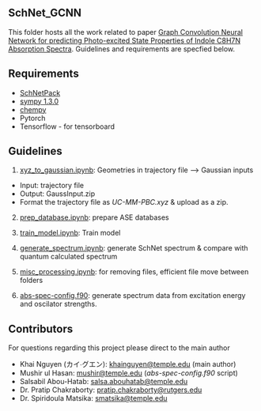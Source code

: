 
## SchNet_GCNN 
This folder hosts all the work related to paper [Graph Convolution Neural Network for predicting Photo-excited State Properties of Indole C8H7N Absorption Spectra](https://github.com/KhaiTTNguyen/Computational_Quantum_Chemistry/blob/master/SchNet_GCNN/%5BFinal%5DHonorScholarProject_KhaiNguyen_GCNN_for_predicting_excited_state_properties_of_indole_absorption_spectra.pdf). Guidelines and requirements are specfied below.

## Requirements
* [SchNetPack](https://schnetpack.readthedocs.io/en/stable/#)
* [sympy 1.3.0](https://pypi.org/project/sympy/)
* [chempy](https://pypi.org/project/chempy/)
* Pytorch
* Tensorflow - for tensorboard

## Guidelines

1. [xyz_to_gaussian.ipynb](https://github.com/KhaiTTNguyen/Computational_Quantum_Chemistry/blob/master/SchNet_GCNN/%5Bsm%5Dxyz_to_gaussian.ipynb): Geometries in trajectory file --> Gaussian inputs 

* Input: trajectory file
* Output: GaussInput.zip
* Format the trajectory file as <em>UC-MM-PBC.xyz</em> & upload as a zip.

2. [prep_database.ipynb](https://github.com/KhaiTTNguyen/Computational_Quantum_Chemistry/blob/master/SchNet_GCNN/%5Bsm%5Dprep_database.ipynb): prepare ASE databases 

3. [train_model.ipynb](https://github.com/KhaiTTNguyen/Computational_Quantum_Chemistry/blob/master/SchNet_GCNN/%5Bsm%5Dtrain_model.ipynb): Train model


4. [generate_spectrum.ipynb](https://github.com/KhaiTTNguyen/Computational_Quantum_Chemistry/blob/master/SchNet_GCNN/%5Bsm%5Dgenerate_spectrum.ipynb): generate SchNet spectrum & compare with quantum calculated spectrum

5. [misc_processing.ipynb](https://github.com/KhaiTTNguyen/Computational_Quantum_Chemistry/blob/master/SchNet_GCNN/%5Bsm%5Dmisc_processing.ipynb): for removing files, efficient file move between folders

6. [abs-spec-config.f90](https://github.com/KhaiTTNguyen/Computational_Quantum_Chemistry/blob/master/SchNet_GCNN/abs-spec-config.f90): generate spectrum data from excitation energy and oscilator strengths.

## Contributors
For questions regarding this project please direct to the main author
* Khai Nguyen (カイ∙グエン): khainguyen@temple.edu (main author)
* Mushir ul Hasan: mushir@temple.edu (<em>abs-spec-config.f90</em> script)
* Salsabil Abou-Hatab: salsa.abouhatab@temple.edu
* Dr. Pratip Chakraborty: pratip.chakraborty@rutgers.edu
* Dr. Spiridoula Matsika: smatsika@temple.edu